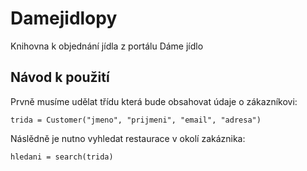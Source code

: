 # Damejidlopy

Knihovna k objednání jídla z portálu Dáme jídlo

## Návod k použití

Prvně musíme udělat třídu která bude obsahovat údaje o zákazníkovi:

```
trida = Customer("jmeno", "prijmeni", "email", "adresa")
```

Náslědně je nutno vyhledat restaurace v okolí zakáznika:
```
hledani = search(trida)
```

